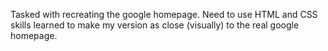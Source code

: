 <!--Before-->
Tasked with recreating the google homepage. Need to use HTML and CSS skills learned to make my version as close (visually) to the real google homepage. 
<!--After-->
